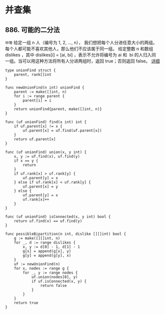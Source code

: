 # 并查集

## 886. 可能的二分法
`中等` 给定一组 n 人（编号为 1, 2, ..., n）， 我们想把每个人分进任意大小的两组。每个人都可能不喜欢其他人，那么他们不应该属于同一组。
给定整数 n 和数组 dislikes ，其中 dislikes[i] = [ai, bi] ，表示不允许将编号为 ai 和  bi 的人归入同一组。当可以用这种方法将所有人分进两组时，返回 true；否则返回 false。
[详细](https://leetcode.cn/problems/possible-bipartition/)

```golang
type unionFind struct {
    parent, rank[]int
}

func newUnionFind(n int) unionFind {
    parent := make([]int, n)
    for i := range parent {
        parent[i] = i
    }
    return unionFind{parent, make([]int, n)}
}

func (uf unionFind) find(x int) int {
    if uf.parent[x] != x {
        uf.parent[x] = uf.find(uf.parent[x])
    }
    return uf.parent[x]
}

func (uf unionFind) union(x, y int) {
    x, y := uf.find(x), uf.find(y) 
    if x == y {
        return
    }
    if uf.rank[x] > uf.rank[y] {
        uf.parent[y] = x
    } else if uf.rank[x] < uf.rank[y] {
        uf.parent[x] = y
    } else {
        uf.parent[y] = x
        uf.rank[x]++
    }
}

func (uf unionFind) isConnected(x, y int) bool {
    return uf.find(x) == uf.find(y)
}

func possibleBipartition(n int, dislike [][]int) bool {
    g := make([][]int, n)
    for _, d := range dislikes {
        x, y := d[0] - 1, d[1] - 1
        g[x] = append(g[x], y)
        g[y] = append(g[y], x)
    }
    uf := newUnionFind(n)
    for x, nodes := range g {
        for _, y := range nodes {
            uf.union(nodes[0], y)
            if uf.isConnected(x, y) {
                return false
            }
        }
    }
    return true
}
```

